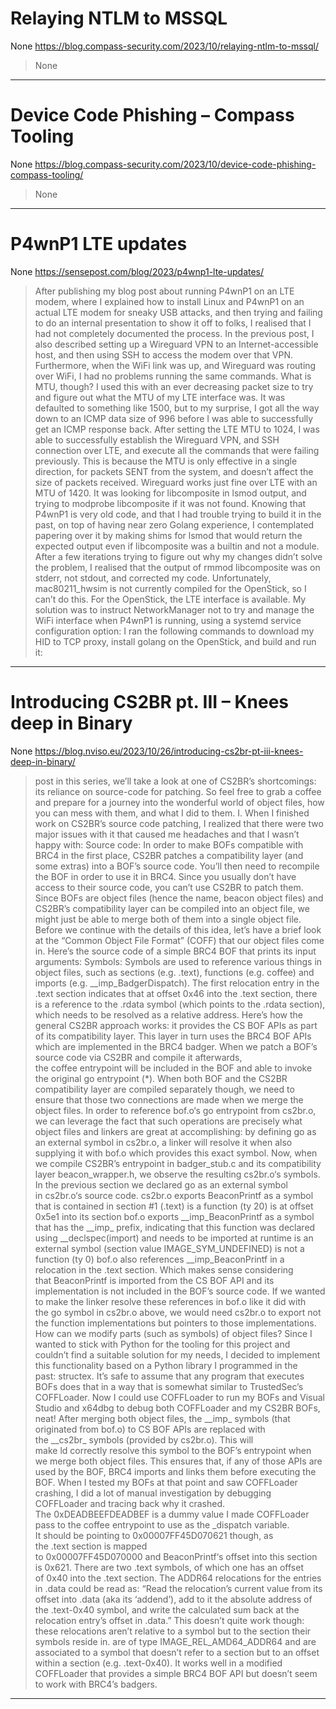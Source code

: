 # Relaying NTLM to MSSQL

None
https://blog.compass-security.com/2023/10/relaying-ntlm-to-mssql/
<blockquote>
None
</blockquote>

---

# Device Code Phishing – Compass Tooling

None
https://blog.compass-security.com/2023/10/device-code-phishing-compass-tooling/
<blockquote>
None
</blockquote>

---

# P4wnP1 LTE updates

None
https://sensepost.com/blog/2023/p4wnp1-lte-updates/
<blockquote>
After publishing my blog post about running P4wnP1 on an LTE modem, where I explained how to install Linux and P4wnP1 on an actual LTE modem for sneaky USB attacks, and then trying and failing to do an internal presentation to show it off to folks, I realised that I had not completely documented the process. In the previous post, I also described setting up a Wireguard VPN to an Internet-accessible host, and then using SSH to access the modem over that VPN. Furthermore, when the WiFi link was up, and Wireguard was routing over WiFi, I had no problems running the same commands. What is MTU, though? I used this with an ever decreasing packet size to try and figure out what the MTU of my LTE interface was. It was defaulted to something like 1500, but to my surprise, I got all the way down to an ICMP data size of 996 before I was able to successfully get an ICMP response back. After setting the LTE MTU to 1024, I was able to successfully establish the Wireguard VPN, and SSH connection over LTE, and execute all the commands that were failing previously. This is because the MTU is only effective in a single direction, for packets SENT from the system, and doesn’t affect the size of packets received. Wireguard works just fine over LTE with an MTU of 1420. It was looking for libcomposite in lsmod output, and trying to modprobe libcomposite if it was not found. Knowing that P4wnP1 is very old code, and that I had trouble trying to build it in the past, on top of having near zero Golang experience, I contemplated papering over it by making shims for lsmod that would return the expected output even if libcomposite was a builtin and not a module. After a few iterations trying to figure out why my changes didn’t solve the problem, I realised that the output of rmmod libcomposite was on stderr, not stdout, and corrected my code. Unfortunately, mac80211_hwsim is not currently compiled for the OpenStick, so I can’t do this. For the OpenStick, the LTE interface is available. My solution was to instruct NetworkManager not to try and manage the WiFi interface when P4wnP1 is running, using a systemd service configuration option: I ran the following commands to download my HID to TCP proxy, install golang on the OpenStick, and build and run it:
</blockquote>

---

# Introducing CS2BR pt. III – Knees deep in Binary

None
https://blog.nviso.eu/2023/10/26/introducing-cs2br-pt-iii-knees-deep-in-binary/
<blockquote>
post in this series, we’ll take a look at one of CS2BR’s shortcomings: its reliance on source-code for patching. So feel free to grab a coffee and prepare for a journey into the wonderful world of object files, how you can mess with them, and what I did to them. I. When I finished work on CS2BR’s source code patching, I realized that there were two major issues with it that caused me headaches and that I wasn’t happy with: Source code: In order to make BOFs compatible with BRC4 in the first place, CS2BR patches a compatibility layer (and some extras) into a BOF’s source code. You’ll then need to recompile the BOF in order to use it in BRC4. Since you usually don’t have access to their source code, you can’t use CS2BR to patch them. Since BOFs are object files (hence the name, beacon object files) and CS2BR’s compatibility layer can be compiled into an object file, we might just be able to merge both of them into a single object file. Before we continue with the details of this idea, let’s have a brief look at the “Common Object File Format” (COFF) that our object files come in. Here’s the source code of a simple BRC4 BOF that prints its input arguments: Symbols: Symbols are used to reference various things in object files, such as sections (e.g. .text), functions (e.g. coffee) and imports (e.g. __imp_BadgerDispatch). The first relocation entry in the .text section indicates that at offset 0x46 into the .text section, there is a reference to the .rdata symbol (which points to the .rdata section), which needs to be resolved as a relative address. Here’s how the general CS2BR approach works: it provides the CS BOF APIs as part of its compatibility layer. This layer in turn uses the BRC4 BOF APIs which are implemented in the BRC4 badger. When we patch a BOF’s source code via CS2BR and compile it afterwards, the coffee entrypoint will be included in the BOF and able to invoke the original go entrypoint (*). When both BOF and the CS2BR compatibility layer are compiled separately though, we need to ensure that those two connections are made when we merge the object files. In order to reference bof.o‘s go entrypoint from cs2br.o, we can leverage the fact that such operations are precisely what object files and linkers are great at accomplishing: by defining go as an external symbol in cs2br.o, a linker will resolve it when also supplying it with bof.o which provides this exact symbol. Now, when we compile CS2BR’s entrypoint in badger_stub.c and its compatibility layer beacon_wrapper.h, we observe the resulting cs2br.o‘s symbols. In the previous section we declared go as an external symbol in cs2br.o‘s source code. cs2br.o exports BeaconPrintf as a symbol that is contained in section #1 (.text) is a function (ty 20) is at offset 0x5e1 into its section bof.o exports __imp_BeaconPrintf as a symbol that has the __imp_ prefix, indicating that this function was declared using __declspec(import) and needs to be imported at runtime is an external symbol (section value IMAGE_SYM_UNDEFINED) is not a function (ty 0) bof.o also references __imp_BeaconPrintf in a relocation in the .text section. Which makes sense considering that BeaconPrintf is imported from the CS BOF API and its implementation is not included in the BOF’s source code. If we wanted to make the linker resolve these references in bof.o like it did with the go symbol in cs2br.o above, we would need cs2br.o to export not the function implementations but pointers to those implementations. How can we modify parts (such as symbols) of object files? Since I wanted to stick with Python for the tooling for this project and couldn’t find a suitable solution for my needs, I decided to implement this functionality based on a Python library I programmed in the past: structex. It’s safe to assume that any program that executes BOFs does that in a way that is somewhat similar to TrustedSec’s COFFLoader. Now I could use COFFLoader to run my BOFs and Visual Studio and x64dbg to debug both COFFLoader and my CS2BR BOFs, neat! After merging both object files, the __imp_ symbols (that originated from bof.o) to CS BOF APIs are replaced with the __cs2br_ symbols (provided by cs2br.o). This will make ld correctly resolve this symbol to the BOF’s entrypoint when we merge both object files. This ensures that, if any of those APIs are used by the BOF, BRC4 imports and links them before executing the BOF. When I tested my BOFs at that point and saw COFFLoader crashing, I did a lot of manual investigation by debugging COFFLoader and tracing back why it crashed. The 0xDEADBEEFDEADBEF is a dummy value I made COFFLoader pass to the coffee entrypoint to use as the _dispatch variable. It should be pointing to 0x00007FF45D070621 though, as the .text section is mapped to 0x00007FF45D070000 and BeaconPrintf‘s offset into this section is 0x621. There are two .text symbols, of which one has an offset of 0x40 into the .text section. The ADDR64 relocations for the entries in .data could be read as: “Read the relocation’s current value from its offset into .data (aka its ‘addend’), add to it the absolute address of the .text-0x40 symbol, and write the calculated sum back at the relocation entry’s offset in .data.” This doesn’t quite work though: these relocations aren’t relative to a symbol but to the section their symbols reside in. are of type IMAGE_REL_AMD64_ADDR64 and are associated to a symbol that doesn’t refer to a section but to an offset within a section (e.g. .text-0x40). It works well in a modified COFFLoader that provides a simple BRC4 BOF API but doesn’t seem to work with BRC4’s badgers.
</blockquote>

---

